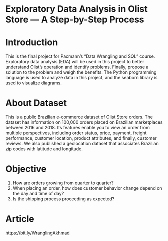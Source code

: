 # Exploratory Data Analysis in Olist Store — A Step-by-Step Process
# Introduction
This is the final project for Pacmann’s “Data Wrangling and SQL” course. Exploratory data analysis (EDA) will be used in this project to better understand Olist’s operation and identify problems. Finally, propose a solution to the problem and weigh the benefits. The Python programming language is used to analyze data in this project, and the seaborn library is used to visualize diagrams.

# About Dataset
This is a public Brazilian e-commerce dataset of Olist Store orders. The dataset has information on 100,000 orders placed on Brazilian marketplaces between 2016 and 2018. Its features enable you to view an order from multiple perspectives, including order status, price, payment, freight performance, customer location, product attributes, and finally, customer reviews. We also published a geolocation dataset that associates Brazilian zip codes with latitude and longitude.

# Objective
1. How are orders growing from quarter to quarter?
2. When placing an order, how does customer behavior change depend on the day and time of day?
3. Is the shipping process proceeding as expected?

# Article
https://bit.ly/WranglingAkhmad
